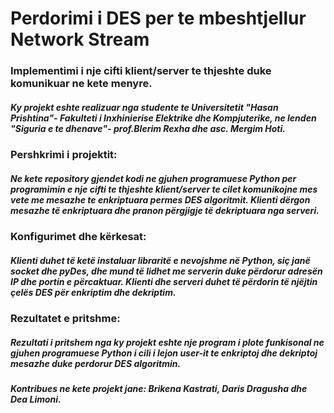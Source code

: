 # Perdorimi i DES per te mbeshtjellur Network Stream 
###  Implementimi i nje cifti klient/server te thjeshte duke komunikuar ne kete menyre.

##### Ky projekt eshte realizuar nga studente te Universitetit "Hasan Prishtina"- Fakulteti i Inxhinierise Elektrike dhe Kompjuterike, ne lenden "Siguria e te dhenave"- prof.Blerim Rexha dhe asc. Mergim Hoti.

### Pershkrimi i projektit: 
##### Ne kete repository gjendet kodi ne gjuhen programuese Python per programimin e nje cifti te thjeshte klient/server te cilet komunikojne mes vete me mesazhe te enkriptuara permes DES algoritmit. Klienti dërgon mesazhe të enkriptuara dhe pranon përgjigje të dekriptuara nga serveri.

### Konfigurimet dhe kërkesat:
##### Klienti duhet të ketë instaluar libraritë e nevojshme në Python, siç janë socket dhe pyDes, dhe mund të lidhet me serverin duke përdorur adresën IP dhe portin e përcaktuar. Klienti dhe serveri duhet të përdorin të njëjtin çelës DES për enkriptim dhe dekriptim.

### Rezultatet e pritshme:
##### Rezultati i pritshem nga  ky projekt eshte nje program i plote funkisonal ne gjuhen programuese Python i cili i lejon user-it te enkriptoj dhe dekriptoj mesazhe duke perdorur DES algoritmin.


##### Kontribues ne kete projekt jane: Brikena Kastrati, Daris Dragusha dhe Dea Limoni.
